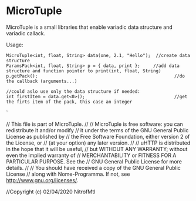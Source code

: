 # MicroTuple

MicroTuple is a small libraries that enable variadic data structure and variadic callack.

Usage:

 	MicroTuple<int, float, String> data(one, 2.1, "Hello");  //create data structure
	ParamsPack<int, float, String> p = { data, print };		//add data structure and function pointer to print(int, float, String)
	p.getPack();													//do the callback (arguments...)

	//could aslo use only the data structure if needed:
	int firstItem = data.get<0>();  								//get the firts item of the pack, this case an integer

` 




// This file is part of MicroTuple.
//
// MicroTuple is free software: you can redistribute it and/or modify
// it under the terms of the GNU General Public License as published by
// the Free Software Foundation, either version 2 of the License, or
// (at your option) any later version.
//
// uHTTP is distributed in the hope that it will be useful,
// but WITHOUT ANY WARRANTY; without even the implied warranty of
// MERCHANTABILITY or FITNESS FOR A PARTICULAR PURPOSE.  See the
// GNU General Public License for more details.
//
// You should have received a copy of the GNU General Public License
// along with Nome-Programma.  If not, see <http://www.gnu.org/licenses/>.


//Copyright (c) 02/04/2020 NitrofMtl